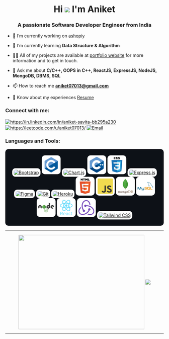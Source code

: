 <h1 align="center">Hi <img src="https://raw.githubusercontent.com/MartinHeinz/MartinHeinz/master/wave.gif" width = 30px> I'm Aniket</h1>
<h3 align="center">A passionate Software Developer Engineer from India</h3>


- 🔭 I’m currently working on [ashopiy](https://www.ashopiy.com/)

- 🌱 I’m currently learning **Data Structure & Algorithm**

- 👨‍💻 All of my projects are available at [portfolio website](https://pratik-kumar.netlify.app/) for more information and to get in touch.

- 💬 Ask me about **C/C++, OOPS in C++, ReactJS, ExpressJS, NodeJS, MongoDB, DBMS, SQL**

- 📫 How to reach me **aniket07013@gmail.com**

- 📄 Know about my experiences [Resume](https://drive.google.com/file/d/1Wzlg7vmEg1Ym9CXUTkQrz68OKLaJVrmb/view?usp=sharing)

<h3 align="left">Connect with me:</h3>
<p align="left">
<a href="https://linkedin.com/in/https://in.linkedin.com/in/aniket-savita-bb295a230" target="blank"><img align="center" src="https://raw.githubusercontent.com/rahuldkjain/github-profile-readme-generator/master/src/images/icons/Social/linked-in-alt.svg" alt="https://in.linkedin.com/in/aniket-savita-bb295a230" height="30" width="40" /></a>
<a href="https://www.leetcode.com/https://leetcode.com/u/aniket07013/" target="blank"><img align="center" src="https://raw.githubusercontent.com/rahuldkjain/github-profile-readme-generator/master/src/images/icons/Social/leet-code.svg" alt="https://leetcode.com/u/aniket07013/" height="30" width="40" /></a>
 <a href="mailto:aniket07013.com"><img align="center" src="https://logodownload.org/wp-content/uploads/2018/03/gmail-logo-16.png" width = 30px alt="Email"/></a>
</p>

<h3 align="left">Languages and Tools:</h3>
<!-- ### 🚀 **Tech Stack & Tools** -->
<p align="center" style="background-color: #0d1117; padding: 20px; border-radius: 10px;" >
  <a href="https://getbootstrap.com" target="_blank">
    <img src="https://blog.getbootstrap.com/assets/brand/bootstrap-logo-shadow@2x.png" alt="Bootstrap" width="50" height="50" style="background-color: white; padding: 5px; border-radius: 10px;"/>
  </a>
  <a href="https://www.cprogramming.com/" target="_blank">
    <img src="https://raw.githubusercontent.com/devicons/devicon/master/icons/c/c-original.svg" alt="C" width="50" height="50" style="background-color: white; padding: 5px; border-radius: 10px;"/>
  </a>
  <a href="https://www.chartjs.org" target="_blank">
    <img src="https://www.chartjs.org/media/logo-title.svg" alt="Chart.js" width="50" height="50" style="background-color: white; padding: 5px; border-radius: 10px;"/>
  </a>
  <a href="https://www.w3schools.com/cpp/" target="_blank">
    <img src="https://raw.githubusercontent.com/devicons/devicon/master/icons/cplusplus/cplusplus-original.svg" alt="C++" width="50" height="50" style="background-color: white; padding: 5px; border-radius: 10px;"/>
  </a>
  <a href="https://www.w3schools.com/css/" target="_blank">
    <img src="https://raw.githubusercontent.com/devicons/devicon/master/icons/css3/css3-original-wordmark.svg" alt="CSS3" width="50" height="50" style="background-color: white; padding: 5px; border-radius: 10px;"/>
  </a>
  <a href="https://expressjs.com" target="_blank">
    <img src="https://tse1.mm.bing.net/th?id=OIP.2iEowL2SHarzSE2Lb8WlWAHaBx&pid=Api&P=0&h=180" alt="Express.js" width="120" height="40" style="background-color: white; padding: 5px; border-radius: 10px;"/>
  </a>
  <a href="https://figma.com" target="_blank">
    <img src="https://www.vectorlogo.zone/logos/figma/figma-icon.svg" alt="Figma" width="50" height="50" style="background-color: white; padding: 5px; border-radius: 10px;"/>
  </a>
  <a href="https://git-scm.com/" target="_blank">
    <img src="https://www.vectorlogo.zone/logos/git-scm/git-scm-icon.svg" alt="Git" width="50" height="50" style="background-color: white; padding: 5px; border-radius: 10px;"/>
  </a>
  <a href="https://heroku.com" target="_blank">
    <img src="https://www.vectorlogo.zone/logos/heroku/heroku-icon.svg" alt="Heroku" width="50" height="50" style="background-color: white; padding: 5px; border-radius: 10px;"/>
  </a>
  <a href="https://www.w3.org/html/" target="_blank">
    <img src="https://raw.githubusercontent.com/devicons/devicon/master/icons/html5/html5-original-wordmark.svg" alt="HTML5" width="50" height="50" style="background-color: white; padding: 5px; border-radius: 10px;"/>
  </a>
  <a href="https://developer.mozilla.org/en-US/docs/Web/JavaScript" target="_blank">
    <img src="https://raw.githubusercontent.com/devicons/devicon/master/icons/javascript/javascript-original.svg" alt="JavaScript" width="50" height="50" style="background-color: white; padding: 5px; border-radius: 10px;"/>
  </a>
  <a href="https://www.mongodb.com/" target="_blank">
    <img src="https://raw.githubusercontent.com/devicons/devicon/master/icons/mongodb/mongodb-original-wordmark.svg" alt="MongoDB" width="50" height="50" style="background-color: white; padding: 5px; border-radius: 10px;"/>
  </a>
  <a href="https://www.mysql.com/" target="_blank">
    <img src="https://raw.githubusercontent.com/devicons/devicon/master/icons/mysql/mysql-original-wordmark.svg" alt="MySQL" width="50" height="50" style="background-color: white; padding: 5px; border-radius: 10px;"/>
  </a>
  <a href="https://nodejs.org" target="_blank">
    <img src="https://raw.githubusercontent.com/devicons/devicon/master/icons/nodejs/nodejs-original-wordmark.svg" alt="Node.js" width="50" height="50" style="background-color: white; padding: 5px; border-radius: 10px;"/>
  </a>
  <a href="https://reactjs.org/" target="_blank">
    <img src="https://raw.githubusercontent.com/devicons/devicon/master/icons/react/react-original-wordmark.svg" alt="React" width="50" height="50" style="background-color: white; padding: 5px; border-radius: 10px;"/>
  </a>
  <a href="https://redux.js.org" target="_blank">
    <img src="https://raw.githubusercontent.com/devicons/devicon/master/icons/redux/redux-original.svg" alt="Redux" width="50" height="50" style="background-color: white; padding: 5px; border-radius: 10px;"/>
  </a>
  <a href="https://tailwindcss.com/" target="_blank">
    <img src="https://www.vectorlogo.zone/logos/tailwindcss/tailwindcss-icon.svg" alt="Tailwind CSS" width="50" height="50" style="background-color: white; padding: 5px; border-radius: 10px;"/>
  </a>
</p>


---

<p align="center">
  <img src="https://github-readme-stats.vercel.app/api/top-langs?username=aniket-8719&show_icons=true&theme=dark" width="400" height="300" align="center">
  <img src="https://github-readme-streak-stats.herokuapp.com?user=aniket-8719&theme=dark&hide_border=true" width="400" align="center">
</p>

---


